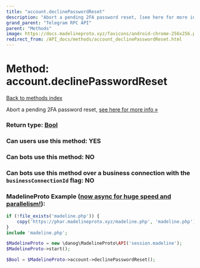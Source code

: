 ```yaml
---
title: "account.declinePasswordReset"
description: "Abort a pending 2FA password reset, [see here for more info »](https://core.telegram.org/api/srp#password-reset)"
grand_parent: "Telegram RPC API"
parent: "Methods"
image: https://docs.madelineproto.xyz/favicons/android-chrome-256x256.png
redirect_from: /API_docs/methods/account_declinePasswordReset.html
---
```

# Method: account.declinePasswordReset
[Back to methods index](index.html)



Abort a pending 2FA password reset, [see here for more info »](https://core.telegram.org/api/srp#password-reset)



### Return type: [Bool](/API_docs/types/Bool.html)

### Can users use this method: **YES**


### Can bots use this method: **NO**


### Can bots use this method over a business connection with the `businessConnectionId` flag: **NO**


### MadelineProto Example ([now async for huge speed and parallelism!](https://docs.madelineproto.xyz/docs/ASYNC.html)):


```php
if (!file_exists('madeline.php')) {
    copy('https://phar.madelineproto.xyz/madeline.php', 'madeline.php');
}
include 'madeline.php';

$MadelineProto = new \danog\MadelineProto\API('session.madeline');
$MadelineProto->start();

$Bool = $MadelineProto->account->declinePasswordReset();
```

